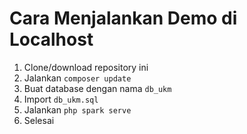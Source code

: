 # Cara Menjalankan Demo di Localhost

1. Clone/download repository ini  
2. Jalankan `composer update`  
3. Buat database dengan nama `db_ukm`  
4. Import `db_ukm.sql`  
5. Jalankan `php spark serve`  
6. Selesai

